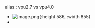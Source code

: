 alias:: vpu2.7 vs vpu4.0

- ![image.png](../assets/image_1649861081438_0.png){:height 586, :width 855}
-